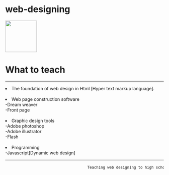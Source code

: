 # web-designing
<!Doctype html>
<html>
<head>
<title>What to teach</title></head>
<body>
<img src="https://images.pexels.com/photos/1779487/pexels-photo-1779487.jpeg?cs=srgb&dl=pexels-designecologist-1779487.jpg&fm=jpg" height="100"><h1>What to teach</h1><hr>
<li>The foundation of web design in Html [Hyper text markup language].</li><br>
<li>Web page construction software</li>
   -Dream weaver<br>
   -Front page<br><br>
<li>Graphic design tools </li>
   -Adobe photoshop<br>
   -Adobe illustrator<br>
   -Flash<br><br>
<li>Programming</li>
   -Javascript[Dynamic web design]</ul><hr>
 <pre>                               <small>Teaching web designing to high school students</small>               </pre>
</body>
</html>
